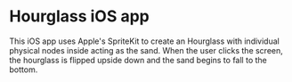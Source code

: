 # Hourglass iOS app
This iOS app uses Apple's SpriteKit to create an Hourglass with individual physical nodes inside acting as the sand. When the user clicks the screen, the hourglass is flipped upside down and the sand begins to fall to the bottom.
